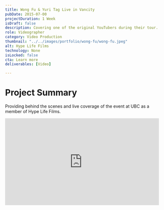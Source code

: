 ```yaml
---
title: Wong Fu & Yuri Tag Live in Vancity
pubDate: 2015-07-00
projectDuration: 1 Week
isDraft: false
description: Covering one of the original YouTubers during their tour.
role: Videographer
category: Video Production
thumbnail: "../../images/portfolio/wong-fu/wong-fu.jpeg"
alt: Hype Life Films
technology: None
isLocked: false
cta: Learn more
deliverables: [Video]

---
```

 
# Project Summary
Providing behind the scenes and live coverage of the event at UBC as a member of Hype Life Films.

<p><div class="video-container" align="center">
<iframe style="aspect-ratio: 16/9" width="100%" src="https://www.youtube.com/embed/qlFWh9TmLNw?si=8LzTN0-SceloF4QI" title="YouTube video player" title="YouTube video player" frameborder="0" allow="accelerometer; autoplay; clipboard-write; encrypted-media; gyroscope; picture-in-picture; web-share" allowfullscreen></iframe>
</div></p>







